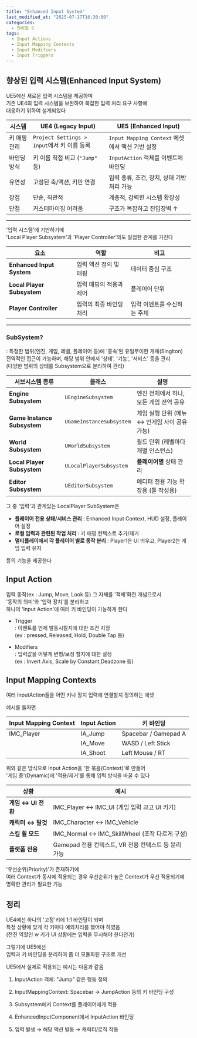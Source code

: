 ```yaml
---
title: "Enhanced Input System"
last_modified_at: "2025-07-17T16:30:00"
categories:
  - 언리얼 5
tags:
  - Input Actions
  - Input Mapping Contexts
  - Input Modifiers
  - Input Triggers
---
```


## 향상된 입력 시스템(Enhanced Input System)
UE5에선 새로운 입력 시스템을 제공하며<br>
기존 UE4의 입력 시스템을 보완하여 복잡한 입력 처리 요구 사항에<br>
대응하기 위하여 설계되었다<br>


| 시스템     | UE4 (Legacy Input)                   | UE5 (Enhanced Input)                  |
| ------- | ------------------------------------ | ------------------------------------- |
| 키 매핑 관리 | `Project Settings > Input`에서 키 이름 등록 | `Input Mapping Context` 에셋에서 액션 기반 설정 |
| 바인딩 방식  | 키 이름 직접 비교 (`"Jump"` 등)              | `InputAction` 객체를 이벤트에 바인딩            |
| 유연성     | 고정된 축/액션, 키만 연결                      | 입력 종류, 조건, 장치, 상태 기반 처리 가능            |
| 장점      | 단순, 직관적                              | 계층적, 강력한 시스템 확장성                      |
| 단점      | 커스터마이징 어려움                           | 구조가 복잡하고 진입장벽 ↑                       |


---

'입력 시스템'에 기반하기에<br>
'Local Player Subsystem'과 'Player Controller'와도 밀접한 관계를 가진다<br>

| 요소                         | 역할            | 비고              |
| -------------------------- | ------------- | --------------- |
| **Enhanced Input System**  | 입력 액션 정의 및 매핑 | 데이터 중심 구조       |
| **Local Player Subsystem** | 입력 매핑의 적용과 제어 | 플레이어 단위         |
| **Player Controller**      | 입력의 최종 바인딩 처리 | 입력 이벤트를 수신하는 주체 |


---

### SubSystem?
 : 특정한 범위(엔진, 게임, 레벨, 플레이어 등)에 '종속'된 유일무이한 개체(Singlton)<br>
  전역적인 접근이 가능하며, 해당 범위 안에서 '상태', '기능', '서비스' 등을 관리<br>
  (다양한 범위의 상태를 Subsystem으로 분리하여 관리)<br>


| 서브시스템 종류                    | 클래스                      | 설명                           |
| --------------------------- | ------------------------ | ---------------------------- |
| **Engine Subsystem**        | `UEngineSubsystem`       | 엔진 전체에서 하나, 모든 게임 전역 공유      |
| **Game Instance Subsystem** | `UGameInstanceSubsystem` | 게임 실행 단위 (메뉴 ↔ 인게임 사이 공유 가능) |
| **World Subsystem**         | `UWorldSubsystem`        | 월드 단위 (레벨마다 개별 인스턴스)         |
| **Local Player Subsystem**  | `ULocalPlayerSubsystem`  | **플레이어별** 상태 관리              |
| **Editor Subsystem**        | `UEditorSubsystem`       | 에디터 전용 기능 확장용 (툴 작성용)        |

그 중 '입력'과 관계있는 LocalPlayer SubSystem은<br>

-  **플레이어 전용 상태/서비스 관리**       : Enhanced Input Context, HUD 설정, 플레이어 설정 <br>
-  **로컬 입력과 관련된 작업 처리**        : 키 매핑 컨텍스트 추가/제거                         <br>
-  **멀티플레이에서 각 플레이어 별로 동작 분리** : Player1은 UI 띄우고, Player2는 게임 입력 유지    <br>

등의 기능을 제공한다<br>


## Input Action
 입력 동작(ex : Jump, Move, Look 등) 그 자체를 '객체'화한 개념으로서<br>
 '동작의 의미'와 '입력 장치'를 분리하고<br>
 하나의 'Input Action'에 여러 키 바인딩이 가능하게 한다<br>

  - Trigger<br>
    : 이벤트를 언제 발동시킬지에 대한 조건 지정<br>
     (ex : pressed, Released, Hold, Double Tap 등)<br>
  
  - Modifiers<br>
    : 입력값을 어떻게 변형/보정 할지에 대한 설정<br>
     (ex : Invert Axis, Scale by Constant,Deadzone 등)<br>


## Input Mapping Contexts
 여러 InputAction들을 어떤 키나 장치 입력에 연결할지 정의하는 에셋<br>

예시를 들자면<br>

| Input Mapping Context | Input Action | 키 바인딩                |
| --------------------- | ------------ | -------------------- |
| IMC\_Player           | IA\_Jump     | Spacebar / Gamepad A |
|                       | IA\_Move     | WASD / Left Stick    |
|                       | IA\_Shoot    | Left Mouse / RT      |

위와 같은 방식으로 Input Action을 '한 묶음(Context)'로 만들어<br>
'게임 중'(Dynamic)에 '적용/제거'를 통해 입력 방식을 바꿀 수 있다<br>

| 상황             | 예시                                        |
| -------------- | ----------------------------------------- |
| **게임 ↔ UI 전환** | IMC\_Player ↔ IMC\_UI (게임 입력 끄고 UI 키기)    |
| **캐릭터 ↔ 탈것**   | IMC\_Character ↔ IMC\_Vehicle             |
| **스킬 휠 모드**    | IMC\_Normal ↔ IMC\_SkillWheel (조작 다르게 구성) |
| **플랫폼 전용**     | Gamepad 전용 컨텍스트, VR 전용 컨텍스트 등 분리 가능       |

'우선순위(Priority)'가 존재하기에<br>
여러 Context가 동시에 적용되는 경우 우선순위가 높은 Context가 우선 적용되기에<br>
명확한 관리가 필요한 기능<br>

## 정리
UE4에선 하나의 '고정'키에 1:1 바인딩이 되며<br>
특정 상황에 맞게 각 키마다 예외처리를 했어야 하였음<br>
(전진 역할인 w 키가 UI 상황에는 입력을 무시해야 한다던가)<br>

그렇기에 UE5에선<br>
입력과 키 바인딩을 분리하여 좀 더 모듈화된 구조로 개선<br>

UE5에서 실제로 적용되는 예시는 다음과 같음<br>

1. InputAction 객체: "Jump" 같은 행동 정의<br>

2. InputMappingContext: Spacebar → JumpAction 등의 키 바인딩 구성<br>

3. Subsystem에서 Context를 플레이어에게 적용<br>

4. EnhancedInputComponent에서 InputAction 바인딩<br>

5. 입력 발생 → 해당 액션 발동 → 캐릭터/로직 작동<br>
